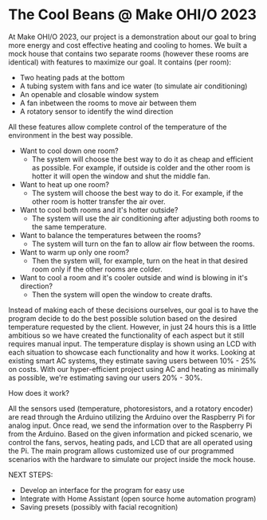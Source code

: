 # The Cool Beans @ Make OHI/O 2023

At Make OHI/O 2023, our project is a demonstration about our goal to bring more energy and cost effective heating and cooling to homes. We built a mock house that contains two separate rooms (however these rooms are identical) with features to maximize our goal. It contains (per room):

*   Two heating pads at the bottom
*   A tubing system with fans and ice water (to simulate air conditioning)
*   An openable and closable window system
*   A fan inbetween the rooms to move air between them
*   A rotatory sensor to identify the wind direction

All these features allow complete control of the temperature of the environment in the best way possible.

*   Want to cool down one room?
    - The system will choose the best way to do it as cheap and efficient as possible. For example, if outside is colder and the other room is hotter it will open the       window and shut the middle fan.
*   Want to heat up one room?
    - The system will choose the best way to do it. For example, if the other room is hotter transfer the air over.
*   Want to cool both rooms and it's hotter outside? 
    - The system will use the air conditioning after adjusting both rooms to the same temperature.
*   Want to balance the temperatures between the rooms? 
    - The system will turn on the fan to allow air flow between the rooms.
*   Want to warm up only one room? 
    - Then the system will, for example, turn on the heat in that desired room only if the other rooms are colder.
*   Want to cool a room and it's cooler outside and wind is blowing in it's direction?
    - Then the system will open the window to create drafts.

Instead of making each of these decisions ourselves, our goal is to have the program decide to do the best possible solution based on the desired temperature requested by the client. However, in just 24 hours this is a little ambitious so we have created the functionality of each aspect but it still requires manual input. The temperature display is shown using an LCD with each situation to showcase each functionality and how it works. Looking at existing smart AC systems, they estimate saving users between 10% - 25% on costs. With our hyper-efficient project using AC and heating as minimally as possible, we're estimating saving our users 20% - 30%. 

How does it work?

All the sensors used (temperature, photoresistors, and a rotatory encoder) are read through the Arduino utilizing the Arduino over the Raspberry Pi for analog input. Once read, we send the information over to the Raspberry Pi from the Arduino. Based on the given information and picked scenario, we control the fans, servos, heating pads, and LCD that are all operated using the Pi. The main program allows customized use of our programmed scenarios with the hardware to simulate our project inside the mock house.

NEXT STEPS:

*   Develop an interface for the program for easy use
*   Integrate with Home Assistant (open source home automation program)
*   Saving presets (possibly with facial recognition)
